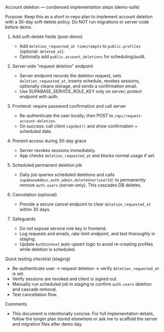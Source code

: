 Account deletion — condensed implementation steps (demo-safe)

Purpose: Keep this as a short in-repo plan to implement account deletion with a 30-day soft-delete policy. Do NOT run migrations or server code before demo.

1. Add soft-delete fields (post-demo)

   - Add `deletion_requested_at timestamptz` to `public.profiles` (optional: `deleted_at`).
   - Optionally add `public.account_deletions` for scheduling/audit.

2. Server-side "request deletion" endpoint

   - Server endpoint records the deletion request, sets `deletion_requested_at`, inserts schedule, revokes sessions, optionally cleans storage, and sends a confirmation email.
   - Use SUPABASE_SERVICE_ROLE_KEY only on server; protect endpoint with auth.

3. Frontend: require password confirmation and call server

   - Re-authenticate the user locally; then POST to `/api/request-account-deletion`.
   - On success: call client `signOut()` and show confirmation + scheduled date.

4. Prevent access during 30-day grace

   - Server revokes sessions immediately.
   - App checks `deletion_requested_at` and blocks normal usage if set.

5. Scheduled permanent deletion job

   - Daily job queries scheduled deletions and calls `supabaseAdmin.auth.admin.deleteUser(userId)` to permanently remove `auth.users` (server-only). This cascades DB deletes.

6. Cancelation (optional)

   - Provide a secure cancel endpoint to clear `deletion_requested_at` within 30 days.

7. Safeguards
   - Do not expose service role key in frontend.
   - Log requests and emails, rate-limit endpoint, and test thoroughly in staging.
   - Update `AuthContext` auto-upsert logic to avoid re-creating profiles while deletion is scheduled.

Quick testing checklist (staging)

- Re-authenticate user -> request deletion -> verify `deletion_requested_at` is set.
- Verify sessions are revoked and client is signed out.
- Manually run scheduled job in staging to confirm `auth.users` deletion and cascade removal.
- Test cancellation flow.

Comments

- This document is intentionally concise. For full implementation details, follow the longer plan stored elsewhere or ask me to scaffold the server and migration files after demo day.
